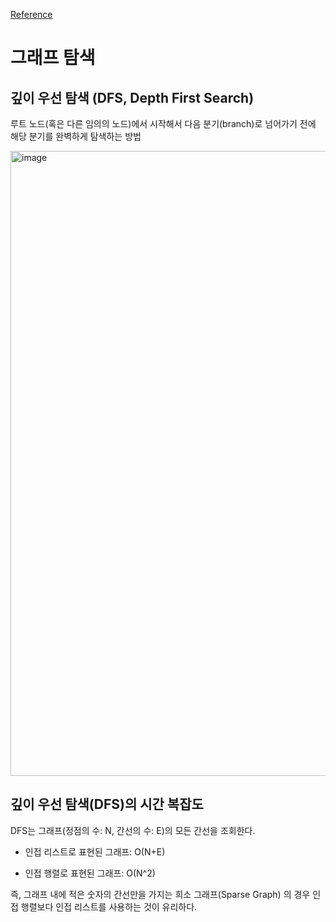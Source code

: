 [Reference](https://gmlwjd9405.github.io/2018/08/14/algorithm-dfs.html)

# 그래프 탐색

## 깊이 우선 탐색 (DFS, Depth First Search)
루트 노드(혹은 다른 임의의 노드)에서 시작해서 다음 분기(branch)로 넘어가기 전에 해당 분기를 완벽하게 탐색하는 방법
</p align="center">
<img width="1000" height="1000" alt="image" src="https://github.com/user-attachments/assets/b7686ef7-83ce-4cf7-9d16-f684fe764dbd" />
</p>

## 깊이 우선 탐색(DFS)의 시간 복잡도
DFS는 그래프(정점의 수: N, 간선의 수: E)의 모든 간선을 조회한다.

* 인접 리스트로 표현된 그래프: O(N+E)

* 인접 행렬로 표현된 그래프: O(N^2)

즉, 그래프 내에 적은 숫자의 간선만을 가지는 희소 그래프(Sparse Graph) 의 경우 인접 행렬보다 인접 리스트를 사용하는 것이 유리하다.

